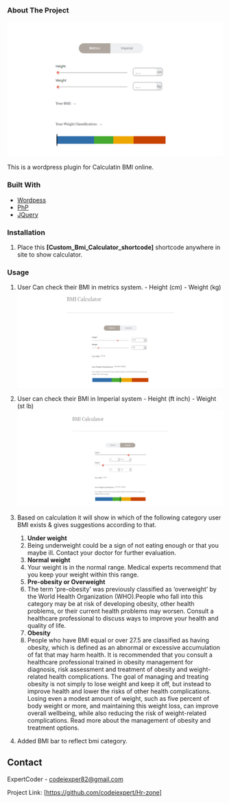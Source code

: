 
### About The Project

<img src="screenshots/screenshot-1.png" alt="Calculator">

This is a wordpress plugin for Calculatin BMI online.

### Built With

* [Wordpess](https://wordpress.org/)
* [PhP](https://www.php.net/)
* [JQuery](https://jquery.com)


### Installation
1. Place this <b>[Custom_Bmi_Calculator_shortcode]</b> shortcode anywhere in site to show calculator.

### Usage
  1. User Can check their BMI in metrics system.
    - Height (cm)
    - Weight (kg)
    <img src="screenshots/screenshot-2.png" alt="Calculator">

  2. User can check their BMI in Imperial system
    - Height (ft inch)
    - Weight (st lb)
    <img src="screenshots/screenshot-3.png" alt="Calculator">

  3. Based on calculation it will show in which of the following category 
    user BMI exists & gives suggestions according to that.
      1. <strong>Under weight</strong>
        1. Being underweight could be a sign of not eating enough or that you maybe ill. Contact your doctor for further evaluation.
      2. <strong>Normal weight</strong>
        1. Your weight is in the normal range. Medical experts recommend that you keep your weight within this range.
      3. <strong>Pre-obesity or Overweight</strong>
        1. The term ‘pre-obesity’ was previously classified as ‘overweight’ by the World Health Organization (WHO).People who fall into this category may be at risk of developing obesity, other health problems, or their current health problems may worsen. Consult a healthcare professional to discuss ways to improve your health and quality of life.
      4. <strong>Obesity</strong>
        1. People who have BMI equal or over 27.5 are classified as having obesity, which is defined as an abnormal or excessive accumulation of fat that may harm health. It is recommended that you consult a healthcare professional trained in obesity management for diagnosis, risk assessment and treatment of obesity and weight-related health complications. The goal of managing and treating obesity is not simply to lose weight and keep it off, but instead to improve health and lower the risks of other health complications. Losing even a modest amount of weight, such as five percent of body weight or more, and maintaining this weight loss, can improve overall wellbeing, while also reducing the risk of weight-related complications. Read more about the management of obesity and treatment options.
  
  4. Added BMI bar to reflect bmi category.

## Contact

ExpertCoder - codeiexper82@gmail.com

Project Link: [https://github.com/codeiexpert/Hr-zone]





